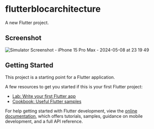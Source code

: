# flutterblocarchitecture

A new Flutter project.

## Screenshot
![Simulator Screenshot - iPhone 15 Pro Max - 2024-05-08 at 23 19 49](https://github.com/abircse/FlutterBloc/assets/22006238/13ddb67b-987b-4de7-86c2-980040195d08)

## Getting Started

This project is a starting point for a Flutter application.

A few resources to get you started if this is your first Flutter project:

- [Lab: Write your first Flutter app](https://docs.flutter.dev/get-started/codelab)
- [Cookbook: Useful Flutter samples](https://docs.flutter.dev/cookbook)

For help getting started with Flutter development, view the
[online documentation](https://docs.flutter.dev/), which offers tutorials,
samples, guidance on mobile development, and a full API reference.

